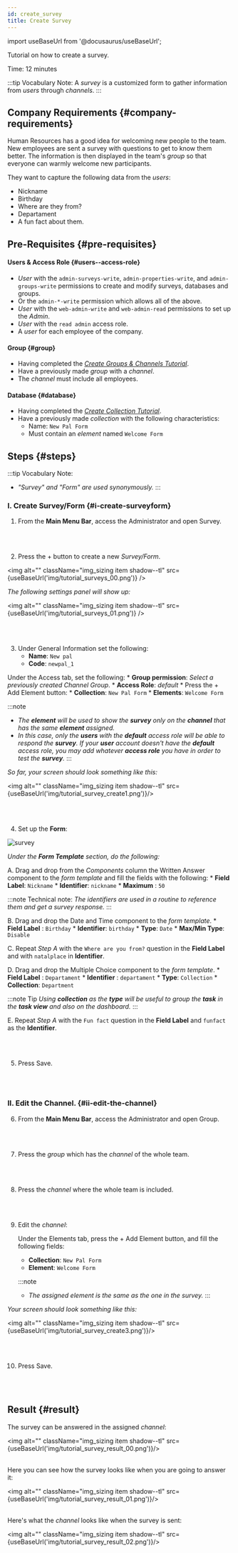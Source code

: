 ```yaml
---
id: create_survey
title: Create Survey
---
```

import useBaseUrl from '@docusaurus/useBaseUrl'; 

Tutorial on how to create a survey.

Time: 12 minutes

:::tip Vocabulary Note:
A _survey_ is a customized form to gather information from _users_ through _channels_.
:::

## Company Requirements {#company-requirements}
Human Resources has a good idea for welcoming new people to the team. 
New employees are sent a survey with questions to get to know them better. The information is then displayed in the team's _group_ so that everyone can warmly welcome new participants.

They want to capture the following data from the _users_:
- Nickname
- Birthday
- Where are they from?
- Departament
- A fun fact about them.

## Pre-Requisites {#pre-requisites}
#### Users & Access Role {#users--access-role}
* _User_ with the `admin-surveys-write`, `admin-properties-write`, and `admin-groups-write` permissions to create and modify surveys, databases and groups. 
* Or the `admin-*-write` permission which allows all of the above. 
* _User_ with the `web-admin-write` and `web-admin-read` permissions to set up the _Admin_.
* _User_ with the `read admin` access role.
* A _user_ for each employee of the company.

#### Group {#group}
* Having completed the [_Create Groups & Channels Tutorial_](create_group).
* Have a previously made _group_ with a _channel_.
* The _channel_ must include all employees.

#### Database {#database}
* Having completed the [_Create Collection Tutorial_](create_database).
* Have a previously made _collection_ with the following characteristics:
    * Name: `New Pal Form` 
    * Must contain an _element_ named `Welcome Form`


## Steps {#steps}

:::tip Vocabulary Note:
- _"Survey" and "Form" are used synonymously._
:::

### I. Create Survey/Form {#i-create-surveyform}

<div className="alert alert--secondary">

1. From the **Main Menu Bar**, access the <span className="badge badge--primary">Administrator</span> and open <span className="badge badge--primary">Survey</span>.

</div>
<br></br>

<div className="alert alert--secondary">

2. Press the <span className="badge badge--primary">+</span> button to create a new _Survey/Form_.

<img alt="" className="img_sizing item shadow--tl" src={useBaseUrl('img/tutorial_surveys_00.png')} />
<br/>

  _The following settings panel will show up:_

<img alt="" className="img_sizing item shadow--tl" src={useBaseUrl('img/tutorial_surveys_01.png')} />
<br/>

</div>
<br></br>

<div className="alert alert--secondary">

3. Under <span className="badge badge--primary">General Information</span> set the following:
    * **Name**: `New pal`
    * **Code**: `newpal_1`

  Under the <span className="badge badge--primary">Access</span> tab, set the following:
    * **Group permission**: _Select a previously created Channel Group_.
    * **Access Role**: *default*
    * Press the <span className="badge badge--primary">+ Add Element</span> button:
        * **Collection**: `New Pal Form`
        * **Elements**: `Welcome Form`

:::note 
- _The **element** will be used to show the **survey** only on the **channel** that has the same **element** assigned._
- _In this case, only the **users** with the **default** access role will be able to respond the **survey**. If your **user** account doesn't have the **default** access role, you may add whatever **access role** you have in order to test the **survey**._
:::

_So far, your screen should look something like this:_

<img alt="" className="img_sizing item shadow--tl" src={useBaseUrl('img/tutorial_survey_create1.png')}/>

</div>
<br></br>

<div className="alert alert--secondary">

4. Set up the **Form**:

  ![survey](/img/tutorial_survey_create2.png)

  _Under the **Form Template** section, do the following:_

  A. Drag and drop from the _Components_ column the <span className="badge badge--warning">Written Answer</span> component to the _form template_ and fill the fields with the following:
    * **Field Label**: `Nickname`
    * **Identifier**: `nickname`
    * **Maximum** : `50`
  
  :::note Technical note:
  _The identifiers are used in a routine to reference them and get a survey response._
  :::
  
  B. Drag and drop the <span className="badge badge--warning">Date and Time</span> component to the _form template_.
    * **Field Label** : `Birthday`
    * **Identifier**: `birthday`
    * **Type**: `Date`
    * **Max/Min Type**: `Disable`
    
  C. Repeat _Step A_ with the `Where are you from?` question in the **Field Label** and with `natalplace` in **Identifier**.
    
  D. Drag and drop the <span className="badge badge--warning">Multiple Choice</span> component to the _form template_.
    * **Field Label** : `Departament`
    * **Identifier** : `departament`
    * **Type**: `Collection`
    * **Collection**: `Department`

  :::note Tip
  _Using **collection** as the **type** will be useful to group the **task** in the **task view** and also on the dashboard._
  :::

  E. Repeat _Step A_ with the `Fun fact` question in the **Field Label** and `funfact` as the **Identifier**. 

</div>
<br></br>

<div className="alert alert--secondary">

5. Press <span className="badge badge--primary">Save</span>.

</div>
<br></br>

### II. Edit the Channel. {#ii-edit-the-channel}

<div className="alert alert--secondary">

6. From the **Main Menu Bar**, access the <span className="badge badge--primary">Administrator</span> and open <span className="badge badge--primary">Group</span>.

</div>
<br></br>

<div className="alert alert--secondary">

7. Press the _group_ which has the _channel_ of the whole team.

</div>
<br></br>

<div className="alert alert--secondary">

8. Press the _channel_ where the whole team is included.

</div>
<br></br>

<div className="alert alert--secondary">

9. Edit the _channel_:

    Under the <span className="badge badge--primary">Elements</span> tab, press the   <span className="badge badge--primary">+ Add Element</span> button, and fill the following fields:
      * **Collection**: `New Pal Form`
      * **Element**: `Welcome Form`

    :::note 
    - _The assigned element is the same as the one in the survey._
    :::

_Your screen should look something like this:_

<img alt="" className="img_sizing item shadow--tl" src={useBaseUrl('img/tutorial_survey_create3.png')}/>

</div>
<br></br>

<div className="alert alert--secondary">

10. Press <span className="badge badge--primary">Save</span>.

</div>
<br></br>


## Result {#result}



The <span className="badge badge--success">survey</span> can be answered in the assigned _channel_:


<img alt="" className="img_sizing item shadow--tl" src={useBaseUrl('img/tutorial_survey_result_00.png')}/>
<br/>
<br/>

Here you can see how the <span className="badge badge--success">survey</span> looks like when you are going to answer it:

<img alt="" className="img_sizing item shadow--tl" src={useBaseUrl('img/tutorial_survey_result_01.png')}/>
<br/>
<br/>


Here's what the _channel_ looks like when the <span className="badge badge--success">survey</span> is sent:

<img alt="" className="img_sizing item shadow--tl" src={useBaseUrl('img/tutorial_survey_result_02.png')}/>
<br/>
<br/>